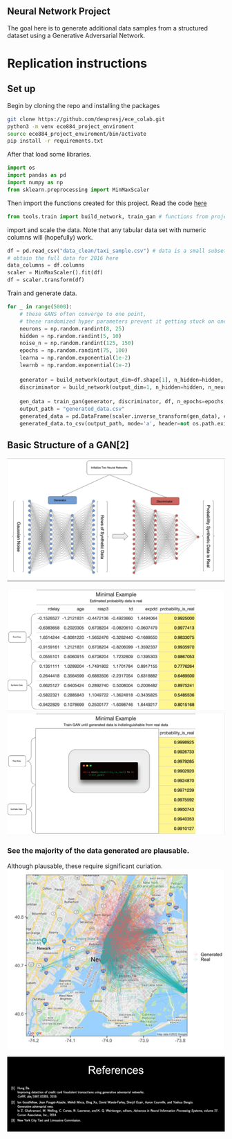 ## Neural Network Project

The goal here is to generate additional data samples from a structured dataset using a Generative Adversarial Network. 

# Replication instructions

## Set up

Begin by cloning the repo and installing the packages

```zsh
git clone https://github.com/despresj/ece_colab.git
python3 -m venv ece884_project_enviroment
source ece884_project_enviroment/bin/activate
pip install -r requirements.txt
```

After that load some libraries.

```python
import os
import pandas as pd
import numpy as np
from sklearn.preprocessing import MinMaxScaler
```

Then import the functions created for this project. Read the code [here](https://github.com/despresj/ece_colab/blob/main/tools/train.py)

```python
from tools.train import build_network, train_gan # functions from project
```

import and scale the data. Note that any tabular data set with numeric columns will (hopefully) work. 

```python
df = pd.read_csv("data_clean/taxi_sample.csv") # data is a small subset of the full nyc taxi data
# obtain the full data for 2016 here
data_columns = df.columns
scaler = MinMaxScaler().fit(df)
df = scaler.transform(df)
```

Train and generate data.

```python
for _ in range(5000):
    # these GANS often converge to one point,
    # these randomized hyper parameters prevent it getting stuck on one solution
    neurons = np.random.randint(8, 25)
    hidden = np.random.randint(5, 10)
    noise_n = np.random.randint(125, 150)
    epochs = np.random.randint(75, 100)
    learna = np.random.exponential(1e-2)
    learnb = np.random.exponential(1e-2)

    generator = build_network(output_dim=df.shape[1], n_hidden=hidden, n_neurons=neurons, learning_rate=learna)
    discriminator = build_network(output_dim=1, n_hidden=hidden, n_neurons=neurons, learning_rate=learnb) 
    
    gen_data = train_gan(generator, discriminator, df, n_epochs=epochs, n_noise=noise_n)
    output_path = "generated_data.csv"
    generated_data = pd.DataFrame(scaler.inverse_transform(gen_data), columns=data_columns) 
    generated_data.to_csv(output_path, mode='a', header=not os.path.exists(output_path), index=False)
```

## Basic Structure of a GAN[2]
![](readme_pics/nn.png)


![](readme_pics/example.png)
![](readme_pics/example1.png)

### See the majority of the data generated are plausable.

Although plausable, these require significant curiation.
![](readme_pics/result.png)


![](readme_pics/ref.png)

